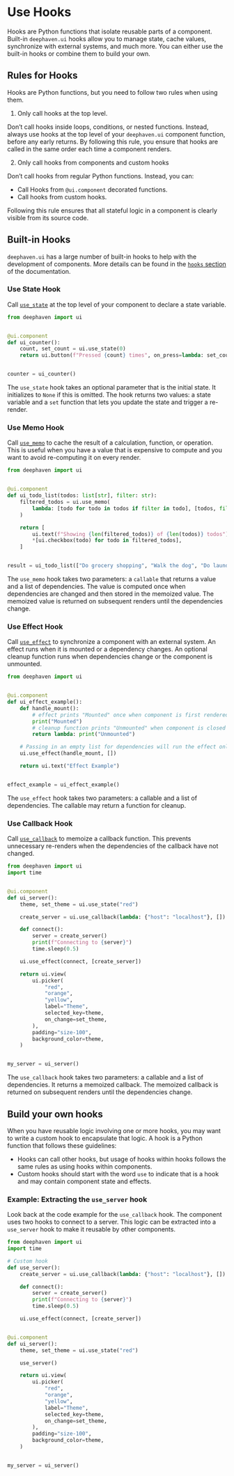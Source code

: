 # Use Hooks

Hooks are Python functions that isolate reusable parts of a component. Built-in `deephaven.ui` hooks allow you to manage state, cache values, synchronize with external systems, and much more. You can either use the built-in hooks or combine them to build your own.

## Rules for Hooks

Hooks are Python functions, but you need to follow two rules when using them.

1. Only call hooks at the top level.

Don’t call hooks inside loops, conditions, or nested functions. Instead, always use hooks at the top level of your `deephaven.ui` component function, before any early returns. By following this rule, you ensure that hooks are called in the same order each time a component renders.

2. Only call hooks from components and custom hooks

Don’t call hooks from regular Python functions. Instead, you can:

- Call Hooks from `@ui.component` decorated functions.
- Call hooks from custom hooks.

Following this rule ensures that all stateful logic in a component is clearly visible from its source code.

## Built-in Hooks

`deephaven.ui` has a large number of built-in hooks to help with the development of components. More details can be found in the [`hooks` section](../hooks/overview.md) of the documentation.

### Use State Hook

Call [`use_state`](../hooks/use_state.md) at the top level of your component to declare a state variable.

```python
from deephaven import ui


@ui.component
def ui_counter():
    count, set_count = ui.use_state(0)
    return ui.button(f"Pressed {count} times", on_press=lambda: set_count(count + 1))


counter = ui_counter()
```

The `use_state` hook takes an optional parameter that is the initial state. It initializes to `None` if this is omitted. The hook returns two values: a state variable and a `set` function that lets you update the state and trigger a re-render.

### Use Memo Hook

Call [`use_memo`](../hooks/use_memo.md) to cache the result of a calculation, function, or operation. This is useful when you have a value that is expensive to compute and you want to avoid re-computing it on every render.

```python
from deephaven import ui


@ui.component
def ui_todo_list(todos: list[str], filter: str):
    filtered_todos = ui.use_memo(
        lambda: [todo for todo in todos if filter in todo], [todos, filter]
    )

    return [
        ui.text(f"Showing {len(filtered_todos)} of {len(todos)} todos"),
        *[ui.checkbox(todo) for todo in filtered_todos],
    ]


result = ui_todo_list(["Do grocery shopping", "Walk the dog", "Do laundry"], "Do")
```

The `use_memo` hook takes two parameters: a `callable` that returns a value and a list of dependencies. The value is computed once when dependencies are changed and then stored in the memoized value. The memoized value is returned on subsequent renders until the dependencies change.

### Use Effect Hook

Call [`use_effect`](../hooks/use_effect.md) to synchronize a component with an external system. An effect runs when it is mounted or a dependency changes. An optional cleanup function runs when dependencies change or the component is unmounted.

```python
from deephaven import ui


@ui.component
def ui_effect_example():
    def handle_mount():
        # effect prints "Mounted" once when component is first rendered
        print("Mounted")
        # cleanup function prints "Unmounted" when component is closed
        return lambda: print("Unmounted")

    # Passing in an empty list for dependencies will run the effect only once when the component is mounted, and cleanup when the component is unmounted
    ui.use_effect(handle_mount, [])

    return ui.text("Effect Example")


effect_example = ui_effect_example()
```

The `use_effect` hook takes two parameters: a callable and a list of dependencies. The callable may return a function for cleanup.

### Use Callback Hook

Call [`use_callback`](../hooks/use_callback.md) to memoize a callback function. This prevents unnecessary re-renders when the dependencies of the callback have not changed.

```python
from deephaven import ui
import time


@ui.component
def ui_server():
    theme, set_theme = ui.use_state("red")

    create_server = ui.use_callback(lambda: {"host": "localhost"}, [])

    def connect():
        server = create_server()
        print(f"Connecting to {server}")
        time.sleep(0.5)

    ui.use_effect(connect, [create_server])

    return ui.view(
        ui.picker(
            "red",
            "orange",
            "yellow",
            label="Theme",
            selected_key=theme,
            on_change=set_theme,
        ),
        padding="size-100",
        background_color=theme,
    )


my_server = ui_server()
```

The `use_callback` hook takes two parameters: a callable and a list of dependencies. It returns a memoized callback. The memoized callback is returned on subsequent renders until the dependencies change.

## Build your own hooks

When you have reusable logic involving one or more hooks, you may want to write a custom hook to encapsulate that logic. A hook is a Python function that follows these guidelines:

- Hooks can call other hooks, but usage of hooks within hooks follows the same rules as using hooks within components.
- Custom hooks should start with the word `use` to indicate that is a hook and may contain component state and effects.

### Example: Extracting the `use_server` hook

Look back at the code example for the `use_callback` hook. The component uses two hooks to connect to a server. This logic can be extracted into a `use_server` hook to make it reusable by other components.

```python
from deephaven import ui
import time

# Custom hook
def use_server():
    create_server = ui.use_callback(lambda: {"host": "localhost"}, [])

    def connect():
        server = create_server()
        print(f"Connecting to {server}")
        time.sleep(0.5)

    ui.use_effect(connect, [create_server])


@ui.component
def ui_server():
    theme, set_theme = ui.use_state("red")

    use_server()

    return ui.view(
        ui.picker(
            "red",
            "orange",
            "yellow",
            label="Theme",
            selected_key=theme,
            on_change=set_theme,
        ),
        padding="size-100",
        background_color=theme,
    )


my_server = ui_server()
```
